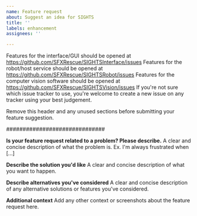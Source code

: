 ```yaml
---
name: Feature request
about: Suggest an idea for SIGHTS
title: ''
labels: enhancement
assignees: ''

---
```


Features for the interface/GUI should be opened at https://github.com/SFXRescue/SIGHTSInterface/issues
Features for the robot/host service should be opened at https://github.com/SFXRescue/SIGHTSRobot/issues
Features for the computer vision software should be opened at https://github.com/SFXRescue/SIGHTSVision/issues
If you're not sure which issue tracker to use, you're welcome to create a new issue on any tracker using your best judgement.

Remove this header and any unused sections before submitting your feature suggestion.

##############################

**Is your feature request related to a problem? Please describe.**
A clear and concise description of what the problem is. Ex. I'm always frustrated when [...]

**Describe the solution you'd like**
A clear and concise description of what you want to happen.

**Describe alternatives you've considered**
A clear and concise description of any alternative solutions or features you've considered.

**Additional context**
Add any other context or screenshots about the feature request here.
